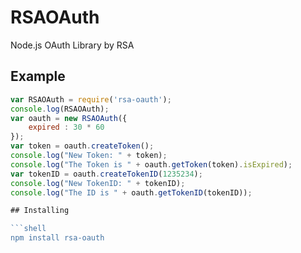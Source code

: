 # RSAOAuth

Node.js OAuth Library by RSA<br/>

## Example

```javascript
var RSAOAuth = require('rsa-oauth');
console.log(RSAOAuth);
var oauth = new RSAOAuth({
    expired : 30 * 60
});
var token = oauth.createToken();
console.log("New Token: " + token);
console.log("The Token is " + oauth.getToken(token).isExpired);
var tokenID = oauth.createTokenID(1235234);
console.log("New TokenID: " + tokenID);
console.log("The ID is " + oauth.getTokenID(tokenID));

## Installing

```shell
npm install rsa-oauth